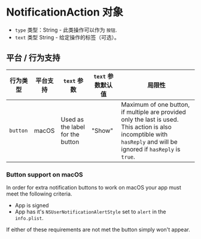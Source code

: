 # NotificationAction 对象

* `type` 类型：String - 此类操作可以作为 `按钮`.
* `text` 类型 String - 给定操作的标签（可选）。

## 平台 / 行为支持

| 行为类型     | 平台支持  | `text` 参数                        | `text` 参数默认值 | 局限性                                                                                                                                                                 |
| -------- | ----- | -------------------------------- | ------------ | ------------------------------------------------------------------------------------------------------------------------------------------------------------------- |
| `button` | macOS | Used as the label for the button | "Show"       | Maximum of one button, if multiple are provided only the last is used. This action is also incomptible with `hasReply` and will be ignored if `hasReply` is `true`. |

### Button support on macOS

In order for extra notification buttons to work on macOS your app must meet the following criteria.

* App is signed
* App has it's `NSUserNotificationAlertStyle` set to `alert` in the `info.plist`.

If either of these requirements are not met the button simply won't appear.